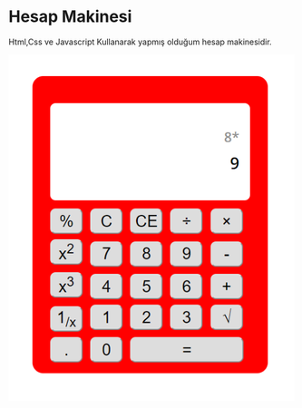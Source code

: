 # Hesap Makinesi
Html,Css ve Javascript Kullanarak yapmış olduğum hesap makinesidir.

![Anasayfa](https://github.com/mosaduman/HesapMakinesi/blob/master/hesapmakinesi.png)

